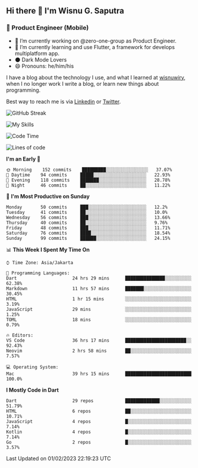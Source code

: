 ## Hi there 👋 I'm Wisnu G. Saputra

### :mobile_phone_off: Product Engineer (Mobile)

- 🔭 I’m currently working on @zero-one-group as Product Engineer.
- 🌱 I’m currently learning and use Flutter, a framework for develops multiplatform app.
- 🌑 Dark Mode Lovers
- 😄 Pronouns: he/him/his

I have a blog about the technology I use, and what I learned at [wisnuwiry](https://wisnuwiry.space/), when I no longer work I write a blog, or learn new things about programming.

Best way to reach me is via [Linkedin](https://www.linkedin.com/in/wisnu-saputra/) or [Twitter](https://twitter.com/wisnuwiry).

![GitHub Streak](https://streak-stats.demolab.com?user=wisnuwiry&theme=dark&hide_border=true)

![My Skills](https://skillicons.dev/icons?i=dart,flutter,kotlin,swift,js,css,neovim,git,linux&perline=5)

<!--START_SECTION:waka-->
![Code Time](http://img.shields.io/badge/Code%20Time-164%20hrs%2036%20mins-blue)

![Lines of code](https://img.shields.io/badge/From%20Hello%20World%20I%27ve%20Written-544%20Thousand%20lines%20of%20code-blue)

**I'm an Early 🐤** 

```text
🌞 Morning    152 commits    █████████░░░░░░░░░░░░░░░░   37.07% 
🌆 Daytime    94 commits     █████░░░░░░░░░░░░░░░░░░░░   22.93% 
🌃 Evening    118 commits    ███████░░░░░░░░░░░░░░░░░░   28.78% 
🌙 Night      46 commits     ██░░░░░░░░░░░░░░░░░░░░░░░   11.22%

```
📅 **I'm Most Productive on Sunday** 

```text
Monday       50 commits     ███░░░░░░░░░░░░░░░░░░░░░░   12.2% 
Tuesday      41 commits     ██░░░░░░░░░░░░░░░░░░░░░░░   10.0% 
Wednesday    56 commits     ███░░░░░░░░░░░░░░░░░░░░░░   13.66% 
Thursday     40 commits     ██░░░░░░░░░░░░░░░░░░░░░░░   9.76% 
Friday       48 commits     ███░░░░░░░░░░░░░░░░░░░░░░   11.71% 
Saturday     76 commits     ████░░░░░░░░░░░░░░░░░░░░░   18.54% 
Sunday       99 commits     ██████░░░░░░░░░░░░░░░░░░░   24.15%

```


📊 **This Week I Spent My Time On** 

```text
⌚︎ Time Zone: Asia/Jakarta

💬 Programming Languages: 
Dart                     24 hrs 29 mins      ███████████████░░░░░░░░░░   62.38% 
Markdown                 11 hrs 57 mins      ███████░░░░░░░░░░░░░░░░░░   30.45% 
HTML                     1 hr 15 mins        ░░░░░░░░░░░░░░░░░░░░░░░░░   3.19% 
JavaScript               29 mins             ░░░░░░░░░░░░░░░░░░░░░░░░░   1.25% 
TOML                     18 mins             ░░░░░░░░░░░░░░░░░░░░░░░░░   0.79%

🔥 Editors: 
VS Code                  36 hrs 17 mins      ███████████████████████░░   92.43% 
Neovim                   2 hrs 58 mins       ██░░░░░░░░░░░░░░░░░░░░░░░   7.57%

💻 Operating System: 
Mac                      39 hrs 15 mins      █████████████████████████   100.0%

```

**I Mostly Code in Dart** 

```text
Dart                     29 repos            █████████████░░░░░░░░░░░░   51.79% 
HTML                     6 repos             ██░░░░░░░░░░░░░░░░░░░░░░░   10.71% 
JavaScript               4 repos             █░░░░░░░░░░░░░░░░░░░░░░░░   7.14% 
Kotlin                   4 repos             █░░░░░░░░░░░░░░░░░░░░░░░░   7.14% 
Go                       2 repos             █░░░░░░░░░░░░░░░░░░░░░░░░   3.57%

```



 Last Updated on 01/02/2023 22:19:23 UTC
<!--END_SECTION:waka-->
